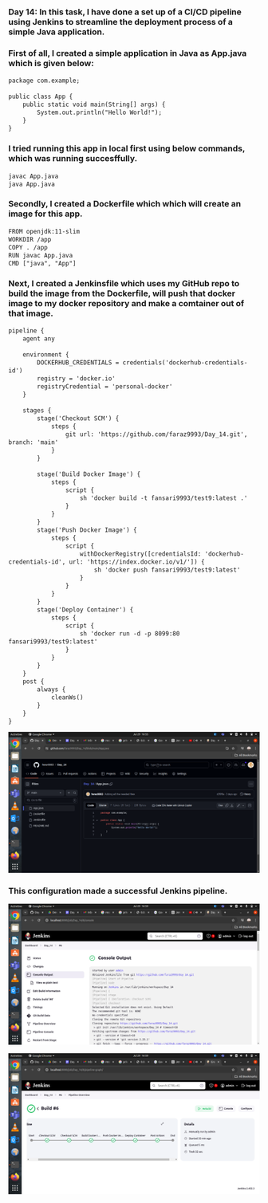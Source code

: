 ### Day 14: In this task, I have done a set up of a CI/CD pipeline using Jenkins to streamline the deployment process of a simple Java application. 

### First of all, I created a simple application in Java as App.java which is given below:

```
package com.example;

public class App {
    public static void main(String[] args) {
        System.out.println("Hello World!");
    }
}
```
### I tried running this app in local first using below commands, which was running succesffully.
```
javac App.java
java App.java
```

### Secondly, I created a Dockerfile which which will create an image for this app.

```
FROM openjdk:11-slim
WORKDIR /app
COPY . /app
RUN javac App.java
CMD ["java", "App"]
```

### Next, I created a Jenkinsfile which uses my GitHub repo to build the image from the Dockerfile, will push that docker image to my docker repository and make a comtainer out of that image.

```
pipeline {
    agent any

    environment {
        DOCKERHUB_CREDENTIALS = credentials('dockerhub-credentials-id')
        registry = 'docker.io'  
        registryCredential = 'personal-docker'
    }

    stages {
        stage('Checkout SCM') {
            steps {
                git url: 'https://github.com/faraz9993/Day_14.git', branch: 'main'
            }
        }

        stage('Build Docker Image') {
            steps {
                script {
                    sh 'docker build -t fansari9993/test9:latest .'
                }
            }
        }
        stage('Push Docker Image') {
            steps {
                script {
                    withDockerRegistry([credentialsId: 'dockerhub-credentials-id', url: 'https://index.docker.io/v1/']) {
                        sh 'docker push fansari9993/test9:latest'
                    }
                }
            }
        }
        stage('Deploy Container') {
            steps {
                script {
                    sh 'docker run -d -p 8099:80 fansari9993/test9:latest'
                }
            }
        }
    }
    post {
        always {
            cleanWs()
        }
    }
}
```
![alt text](images/Day_14_Images/Image_1)

### This configuration made a successful Jenkins pipeline.

![alt text](images/Day_14_Images/Image_2)

![alt text](images/Day_14_Images/Image_3)

